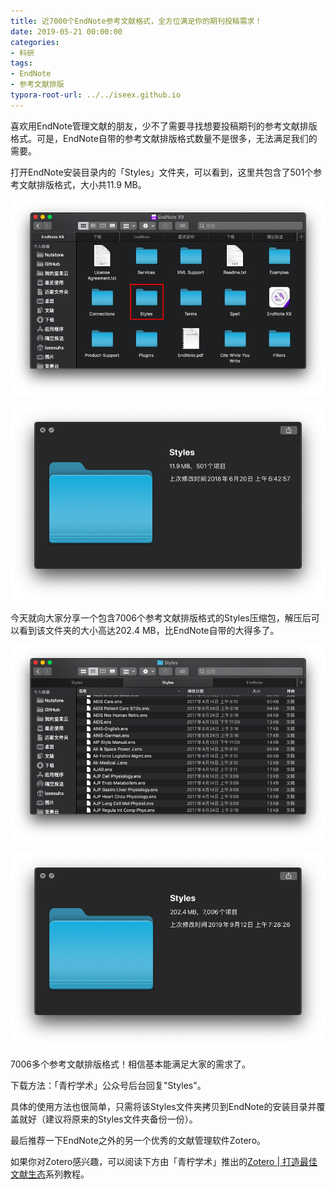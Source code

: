 ```yaml
---
title: 近7000个EndNote参考文献格式，全方位满足你的期刊投稿需求！
date: 2019-05-21 00:00:00
categories:
- 科研
tags:
- EndNote
- 参考文献排版
typora-root-url: ../../iseex.github.io
---
```


喜欢用EndNote管理文献的朋友，少不了需要寻找想要投稿期刊的参考文献排版格式。可是，EndNote自带的参考文献排版格式数量不是很多，无法满足我们的需要。

打开EndNote安装目录内的「Styles」文件夹，可以看到，这里共包含了501个参考文献排版格式，大小共11.9 MB。

![](/assets/images/posts/EndNote/Styles-folder.png)

![](/assets/images/posts/EndNote/EndNote-styles.png)

今天就向大家分享一个包含7006个参考文献排版格式的Styles压缩包，解压后可以看到该文件夹的大小高达202.4 MB，比EndNote自带的大得多了。

![](/assets/images/posts/EndNote/Styles.png)

![](/assets/images/posts/EndNote/Styles-information.png)

7006多个参考文献排版格式！相信基本能满足大家的需求了。

下载方法：「青柠学术」公众号后台回复"Styles"。

具体的使用方法也很简单，只需将该Styles文件夹拷贝到EndNote的安装目录并覆盖就好（建议将原来的Styles文件夹备份一份）。

最后推荐一下EndNote之外的另一个优秀的文献管理软件Zotero。

如果你对Zotero感兴趣，可以阅读下方由「青柠学术」推出的[Zotero | 打造最佳文献生态](http://mp.weixin.qq.com/mp/homepage?__biz=MzAxNzgyMDg0MQ==&hid=8&sn=846b3d9238628ea261741dfab4144baf&scene=18#wechat_redirect)系列教程。